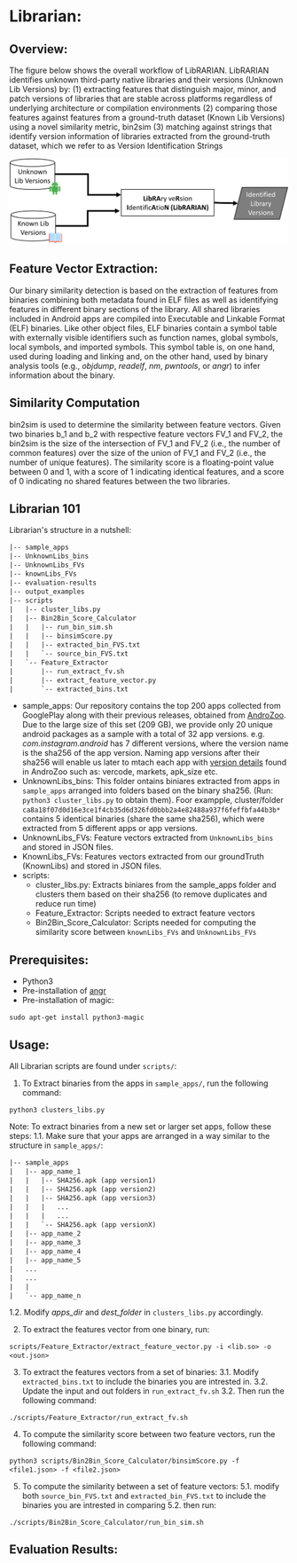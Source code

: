 # Librarian:

## Overview: ##
The figure below shows the overall workflow of LibRARIAN. LibRARIAN identifies unknown third-party native libraries and their versions (Unknown Lib Versions) by:
(1) extracting features that distinguish major, minor, and patch versions of libraries that are stable across platforms regardless of underlying architecture or compilation environments 
(2) comparing those features against features from a ground-truth dataset (Known Lib Versions) using a novel similarity metric, bin2sim 
(3) matching against strings that identify version information of libraries extracted from the ground-truth dataset, which we refer to as Version Identification Strings

![Figure 1](/images/approach_cropped.png) 

## Feature Vector Extraction: ##
Our binary similarity detection is based on the extraction of features from binaries combining both metadata found in ELF files as well as identifying features in different binary sections of the library. All shared libraries included in Android apps are compiled into Executable and Linkable Format (ELF) binaries. Like other object files, ELF binaries contain a symbol table with externally visible identifiers such as function names, global symbols, local symbols, and imported symbols.
This symbol table is, on one hand, used during loading and linking and, on the other hand, used by binary analysis tools (e.g., *objdump*, *readelf*, *nm*, *pwntools*, or *angr*) to infer information about the binary.

## Similarity Computation ##
bin2sim is used to determine the similarity between feature vectors. Given two binaries b_1 and b_2 with respective feature vectors FV_1 and FV_2, the bin2sim is the size of the intersection of FV_1 and FV_2 (i.e., the number of common features) over the size of the union of FV_1 and FV_2 (i.e., the number of unique features). The similarity score is a floating-point value between 0 and 1, with a score of 1 indicating identical features, and a score of 0 indicating no shared features between the two libraries.

## Librarian 101 ## 
Librarian's structure in a nutshell:
```
|-- sample_apps
|-- UnknownLibs_bins
|-- UnknownLibs_FVs
|-- knownLibs_FVs
|-- evaluation-results
|-- output_examples
|-- scripts
|   |-- cluster_libs.py
|   |-- Bin2Bin_Score_Calculator
|   |   |-- run_bin_sim.sh
|   |   |-- binsimScore.py
|   |   |-- extracted_bin_FVS.txt
|   |   `-- source_bin_FVS.txt
|   `-- Feature_Extractor
|       |-- run_extract_fv.sh
|       |-- extract_feature_vector.py
|       `-- extracted_bins.txt
```

* sample_apps: Our repository contains the top 200 apps collected from GooglePlay along with their previous releases, obtained from [AndroZoo](https://androzoo.uni.lu/). Due to the large size of this set (209 GB), we provide only 20 unique android packages as a sample with a total of 32 app versions. e.g. *com.instagram.android* has 7 different versions, where the version name is the sha256 of the app version. Naming app versions after their sha256 will enable us later to mtach each app with [version details](https://androzoo.uni.lu/lists) found in AndroZoo such as: vercode, markets, apk_size etc. 
* UnknownLibs_bins: This folder ontains biniares extracted from apps in `sample_apps` arranged into folders based on the binary sha256. (Run: `python3 cluster_libs.py` to obtain them). Foor exampple, cluster/folder `ca8a18f07d0d16e3ce1f4cb35d6d326fd0bbb2a4e82488a937f6feffbfa44b3b*` contains 5 identical binaries (share the same sha256), which were extracted from 5 different apps or app versions. 
* UnknownLibs_FVs: Feature vectors extracted from `UnknownLibs_bins` and stored in JSON files.
* KnownLibs_FVs: Features vectors extracted from our groundTruth (KnownLibs) and stored in JSON files.
* scripts:
  * cluster_libs.py: Extracts biniares from the sample_apps folder and clusters them based on their sha256 (to remove duplicates and reduce run time)
  * Feature_Extractor: Scripts needed to extract feature vectors
  * Bin2Bin_Score_Calculator: Scripts needed for computing the similarity score between `knownLibs_FVs` and `UnknownLibs_FVs`  

## Prerequisites: ##
* Python3
* Pre-installation of [angr](https://docs.angr.io/introductory-errata/install)
* Pre-installation of magic:
```
sudo apt-get install python3-magic
```

## Usage: ##
All Librarian scripts are found under `scripts/`:
1. To Extract binaries from the apps in `sample_apps/`, run the following command:
``` 
python3 clusters_libs.py
```
Note: To extract binaries from a new set or larger set apps, follow these steps:
1.1. Make sure that your apps are arranged in a way similar to the structure in `sample_apps/`:
```
|-- sample_apps
|   |-- app_name_1
|   |   |-- SHA256.apk (app version1)
|   |   |-- SHA256.apk (app version2)
|   |   |-- SHA256.apk (app version3)
|   |   |   ...
|   |   |   ...
|   |   `-- SHA256.apk (app versionX)
|   |-- app_name_2
|   |-- app_name_3
|   |-- app_name_4
|   |-- app_name_5
|   ...
|   ...
|   |
|   `-- app_name_n

```
 1.2. Modify *apps_dir* and *dest_folder* in `clusters_libs.py` accordingly.
 
2. To extract the features vector from one binary, run:
```
scripts/Feature_Extractor/extract_feature_vector.py -i <lib.so> -o <out.json>
```
3. To extract the features vectors from a set of binaries:
 3.1. Modify `extracted_bins.txt` to include the binaries you are intrested in.
 3.2. Update the input and out folders in `run_extract_fv.sh` 
 3.2. Then run the following command: 
``` 
./scripts/Feature_Extractor/run_extract_fv.sh 
```
4. To compute the similarity score between two feature vectors, run the following command:
```
python3 scripts/Bin2Bin_Score_Calculator/binsimScore.py -f <file1.json> -f <file2.json>
```
5. To compute the similarity between a set of feature vectors:
 5.1. modify both `source_bin_FVS.txt` and `extracted_bin_FVS.txt` to include the binaries you are intrested in comparing
 5.2. then run:
```
./scripts/Bin2Bin_Score_Calculator/run_bin_sim.sh
```

## Evaluation Results: ##

